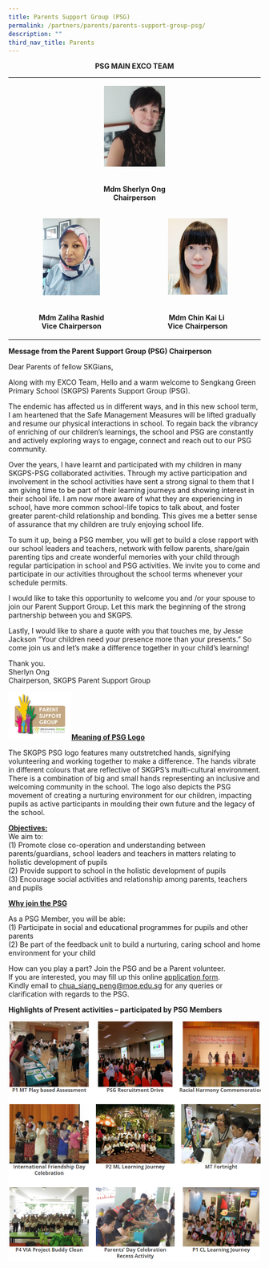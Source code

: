 ```yaml
---
title: Parents Support Group (PSG)
permalink: /partners/parents/parents-support-group-psg/
description: ""
third_nav_title: Parents
---
```

<p style="text-align: center;"><strong>PSG MAIN EXCO TEAM</strong></p>
<table>
<tbody>
<tr>
<td colspan="2"><p style="text-align: center;"><img style="width: 25%;" src="/images/psg1.jpg"></p>
</td>
</tr>
<tr><td colspan="2">
<p style="text-align: center;"><strong>Mdm Sherlyn Ong<br></strong><strong>Chairperson</strong></p>
</td>
</tr>
<tr>
<td style="width: 50%; text-align: center;"><p style="text-align: center;"><img style="width: 48%;" src="/images/psg2.jpg"></p></td>
<td style="width: 50%; text-align: center;"><p style="text-align: center;"><img style="width: 50%;" src="/images/psg3.jpg"></p></td>
</tr>
<tr>
<td style="text-align: center;">
<p><strong>Mdm Zaliha Rashid<br></strong><strong>Vice Chairperson</strong></p>
</td>
<td style="text-align: center;">
<p><strong>Mdm Chin Kai Li&nbsp;<br></strong><strong>Vice Chairperson</strong></p>
</td>
</tr>
</tbody>
</table>
<p><strong>Message from the Parent Support Group (PSG) Chairperson</strong></p>
<p>Dear Parents of fellow SKGians,</p>
<p>Along with my EXCO Team, Hello and a warm welcome to Sengkang Green Primary School (SKGPS) Parents Support Group (PSG).</p>
<p>The endemic has affected us in different ways, and in this new school term, I am heartened that the Safe Management Measures will be lifted gradually and resume our physical interactions in school. To regain back the vibrancy of enriching of our children’s learnings, the school and PSG are constantly and actively exploring ways to engage, connect and reach out to our PSG community.</p>
<p>Over the years, I have learnt and participated with my children in many SKGPS-PSG collaborated activities. Through my active participation and involvement in the school activities have sent a strong signal to them that I am giving time to be part of their learning journeys and showing interest in their school life. I am now more aware of what they are experiencing in school, have more common school-life topics to talk about, and foster greater parent-child relationship and bonding. This gives me a better sense of assurance that my children are truly enjoying school life.</p>
<p>To sum it up, being a PSG member, you will get to build a close rapport with our school leaders and teachers, network with fellow parents, share/gain parenting tips and create wonderful memories with your child through regular participation in school and PSG activities. We invite you to come and participate in our activities throughout the school terms whenever your schedule permits.</p>
<p>I would like to take this opportunity to welcome you and /or your spouse to join our Parent Support Group. Let this mark the beginning of the strong partnership between you and SKGPS.</p>
<p>Lastly, I would like to share a quote with you that touches me, by Jesse Jackson “Your children need your presence more than your presents.” So come join us and let’s make a difference together in your child’s learning!</p>
<p>Thank you.<br>Sherlyn Ong<br>Chairperson, SKGPS Parent Support Group</p>
<img style="width: 25%;" src="/images/skgp psg logo revised 2022 mid.png" align="left"><br><br><br><br>
<p><strong><u>Meaning of PSG Logo</u></strong></p>
<p>The SKGPS PSG logo features many outstretched hands, signifying volunteering and working together to make a difference. The hands vibrate in different colours that are reflective of SKGPS’s multi-cultural environment. There is a combination of big and small hands representing an inclusive and welcoming community in the school. The logo also depicts the PSG movement of creating a nurturing environment for our children, impacting pupils as active participants in moulding their own future and the legacy of the school.</p>
<p><strong><u>Objectives:</u></strong><br>We aim to:<br>(1) Promote close co-operation and understanding between parents/guardians, school leaders and teachers in matters relating to holistic development of pupils<br>(2) Provide support to school in the holistic development of pupils<br>(3) Encourage social activities and relationship among parents, teachers and pupils</p>
<p><strong><u>Why join the PSG</u></strong></p>
<p>As a PSG Member, you will be able:<br>(1) Participate in social and educational programmes for pupils and other parents<br>(2) Be part of the feedback unit to build a nurturing, caring school and home environment for your child</p>
<p>How can you play a part? Join the PSG and be a Parent volunteer.<br>If you are interested, you may fill up this online&nbsp;<a href="https://docs.google.com/forms/d/e/1FAIpQLSemVCT_i3qzCI_bRaXVikW1axqClt-ZZu-2BIdKscuo-7XIhQ/viewform?usp=sf_link" target="_blank" rel="noopener">application form</a>.<br>Kindly email to&nbsp;<a href="mailto:chua_siang_peng@moe.edu.sg" target="">chua_siang_peng@moe.edu.sg</a> for any queries or clarification with regards to the PSG.</p>
<p><strong>Highlights of Present activities – participated by PSG Members</strong></p>
<img src="/images/psg.png">